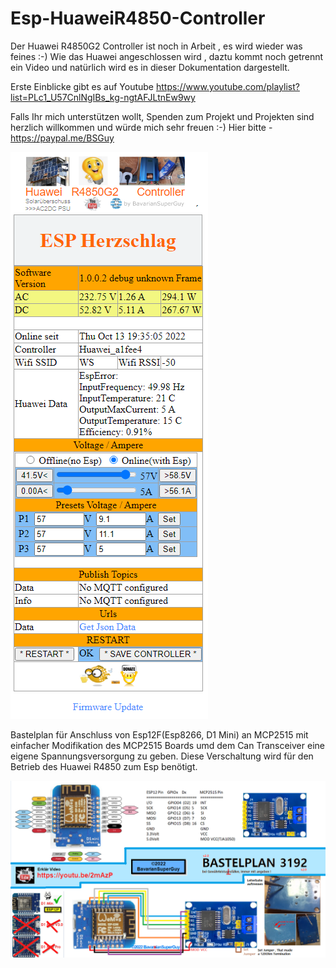 # Esp-HuaweiR4850-Controller


Der Huawei R4850G2 Controller ist noch in Arbeit , es wird wieder was feines :-)
Wie das Huawei angeschlossen wird , daztu kommt noch getrennt ein Video und 
natürlich wird es in dieser Dokumentation dargestellt.

Erste Einblicke gibt es auf Youtube
https://www.youtube.com/playlist?list=PLc1_U57CnlNgIBs_kg-ngtAFJLtnEw9wy

Falls Ihr mich unterstützen wollt, Spenden zum Projekt und Projekten sind herzlich willkommen und würde mich sehr freuen :-)
Hier bitte - https://paypal.me/BSGuy

<img src="Webseite Huawei R4850G2 Controller.png" alt="Huawei R4850G2 Controller by BavarianSuperGuy"/>

Bastelplan für Anschluss von Esp12F(Esp8266, D1 Mini) an MCP2515 
mit einfacher Modifikation des MCP2515 Boards umd dem Can Transceiver
eine eigene Spannungsversorgung zu geben.
Diese Verschaltung wird für den Betrieb des Huawei R4850 zum Esp benötigt.

<img src="Bastelplan3192.png" alt="Esp8266-MCP2515 Bastelplan3192 by BavarianSuperGuy"/>


